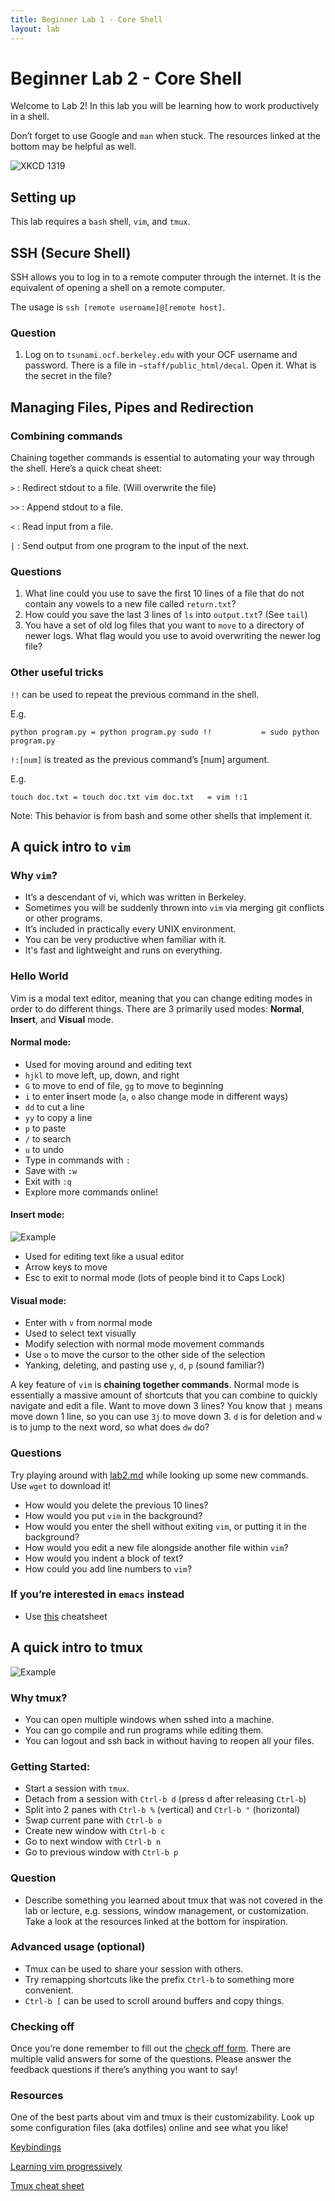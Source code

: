 ```yaml
---
title: Beginner Lab 1 - Core Shell
layout: lab
---
```


# Beginner Lab 2 - Core Shell

Welcome to Lab 2! In this lab you will be learning how to work productively in a shell.

Don’t forget to use Google and `man` when stuck. The resources linked at the bottom may be helpful as well.

![XKCD 1319](https://imgs.xkcd.com/comics/automation.png)

## Setting up

This lab requires a `bash` shell, `vim`, and `tmux`.

## SSH (Secure Shell)

SSH allows you to log in to a remote computer through the internet. It is the equivalent of opening a shell on a remote computer.

The usage is `ssh [remote username]@[remote host]`.

### Question

1.  Log on to `tsunami.ocf.berkeley.edu` with your OCF username and password. There is a file in `~staff/public_html/decal`. Open it. What is the secret in the file?

## Managing Files, Pipes and Redirection


### Combining commands

Chaining together commands is essential to automating your way through the shell. Here’s a quick cheat sheet:

`>` : Redirect stdout to a file. (Will overwrite the file)

`>>` : Append stdout to a file.

`<` : Read input from a file.

`|` : Send output from one program to the input of the next.

### Questions

1.  What line could you use to save the first 10 lines of a file that do not contain any vowels to a new file called `return.txt`?
2.  How could you save the last 3 lines of `ls` into `output.txt`? (See `tail`)
3.  You have a set of old log files that you want to `move` to a directory of newer logs. What flag would you use to avoid overwriting the newer log file?

### Other useful tricks

`!!` can be used to repeat the previous command in the shell.

E.g.

`
    python program.py = python program.py
    sudo !!           = sudo python program.py
`

`!:[num]` is treated as the previous command’s [num] argument.

E.g.

`
    touch doc.txt = touch doc.txt
    vim doc.txt   = vim !:1
`

Note: This behavior is from bash and some other shells that implement it.

## A quick intro to `vim`

### Why `vim`?

*   It’s a descendant of vi, which was written in Berkeley.
*   Sometimes you will be suddenly thrown into `vim` via merging git conflicts or other programs.
*   It’s included in practically every UNIX environment.
*   You can be very productive when familiar with it.
*   It's fast and lightweight and runs on everything.

### Hello World
Vim is a modal text editor, meaning that you can change editing modes in order to do different things.
There are 3 primarily used modes: **Normal**, **Insert**, and **Visual** mode.

#### Normal mode:
  - Used for moving around and editing text
  - `hjkl` to move left, up, down, and right
  - `G` to move to end of file, `gg` to move to beginning
  - `i` to enter **i**nsert mode (`a`, `o` also change mode in different ways)
  - `dd` to cut a line
  - `yy` to copy a line
  - `p` to paste
  - `/` to search
  - `u` to undo
  - Type in commands with `:`
  - Save with `:w`
  - Exit with `:q`
  - Explore more commands online!


#### Insert mode:

![Example](https://d26aqo05ggejx9.cloudfront.net/i.gif)

*   Used for editing text like a usual editor
*   Arrow keys to move
*   Esc to exit to normal mode (lots of people bind it to Caps Lock)

#### Visual mode:

*   Enter with `v` from normal mode
*   Used to select text visually
*   Modify selection with normal mode movement commands
*   Use `o` to move the cursor to the other side of the selection
*   Yanking, deleting, and pasting use `y`, `d`, `p` (sound familiar?)

A key feature of `vim` is **chaining together commands**. Normal mode is essentially a massive amount of shortcuts that you can combine to quickly navigate and edit a file. Want to move down 3 lines? You know that `j` means move down 1 line, so you can use `3j` to move down 3. `d` is for deletion and `w` is to jump to the next word, so what does `dw` do?

### Questions

Try playing around with [lab2.md](https://raw.githubusercontent.com/tanx16/decal-web/acbe5e9c8fb16bdfb26c39d4b29090240cba6d7d/labs/b2.md) while looking up some new commands. Use `wget` to download it!

*   How would you delete the previous 10 lines?
*   How would you put `vim` in the background?
*   How would you enter the shell without exiting `vim`, or putting it in the background?
*   How would you edit a new file alongside another file within `vim`?
*   How would you indent a block of text?
*   How could you add line numbers to `vim`?

### If you’re interested in `emacs` instead

*   Use [this](http://readline.kablamo.org/emacs.html) cheatsheet

## A quick intro to tmux

![Example](https://lightrains.com/assets/img/blog/tmux-tips.png)

### Why tmux?

*   You can open multiple windows when sshed into a machine.
*   You can go compile and run programs while editing them.
*   You can logout and ssh back in without having to reopen all your files.

### Getting Started:

*   Start a session with `tmux`.
*   Detach from a session with `Ctrl-b d` (press d after releasing `Ctrl-b`)
*   Split into 2 panes with `Ctrl-b %` (vertical) and `Ctrl-b "` (horizontal)
*   Swap current pane with `Ctrl-b o`
*   Create new window with `Ctrl-b c`
*   Go to next window with `Ctrl-b n`
*   Go to previous window with `Ctrl-b p`

### Question

*   Describe something you learned about tmux that was not covered in the lab or lecture, e.g. sessions, window management, or customization. Take a look at the resources linked at the bottom for inspiration.

### Advanced usage (optional)

*   Tmux can be used to share your session with others.
*   Try remapping shortcuts like the prefix `Ctrl-b` to something more convenient.
*   `Ctrl-b [` can be used to scroll around buffers and copy things.

### Checking off

Once you’re done remember to fill out the [check off form](https://goo.gl/vt5vo7). There are multiple valid answers for some of the questions. Please answer the feedback questions if there’s anything you want to say!

### Resources

One of the best parts about vim and tmux is their customizability. Look up some configuration files (aka dotfiles) online and see what you like!

[Keybindings](http://teohm.com/blog/shortcuts-to-move-faster-in-bash-command-line/)

[Learning vim progressively](http://yannesposito.com/Scratch/en/blog/Learn-Vim-Progressively/)

[Tmux cheat sheet](https://gist.github.com/MohamedAlaa/2961058)
